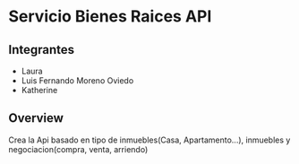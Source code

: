 # Servicio Bienes Raices API

## Integrantes
- Laura
- Luis Fernando Moreno Oviedo
- Katherine 

## Overview  
Crea la Api basado en tipo de inmuebles(Casa, Apartamento...), inmuebles y negociacion(compra, venta, arriendo)